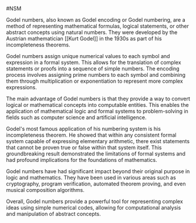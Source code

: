 #NSM 


Godel numbers, also known as Godel encoding or Godel numbering, are a method of representing mathematical formulas, logical statements, or other abstract concepts using natural numbers. They were developed by the Austrian mathematician [[Kurt Godel]] in the 1930s as part of his incompleteness theorems.

Godel numbers assign unique numerical values to each symbol and expression in a formal system. This allows for the translation of complex statements or proofs into a sequence of simple numbers. The encoding process involves assigning prime numbers to each symbol and combining them through multiplication or exponentiation to represent more complex expressions.

The main advantage of Godel numbers is that they provide a way to convert logical or mathematical concepts into computable entities. This enables the application of mathematical logic and formal systems to problem-solving in fields such as computer science and artificial intelligence.

Godel's most famous application of his numbering system is his incompleteness theorem. He showed that within any consistent formal system capable of expressing elementary arithmetic, there exist statements that cannot be proven true or false within that system itself. This groundbreaking result demonstrated the limitations of formal systems and had profound implications for the foundations of mathematics.

Godel numbers have had significant impact beyond their original purpose in logic and mathematics. They have been used in various areas such as cryptography, program verification, automated theorem proving, and even musical composition algorithms.

Overall, Godel numbers provide a powerful tool for representing complex ideas using simple numerical codes, allowing for computational analysis and manipulation of abstract concepts.